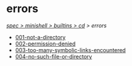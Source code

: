 # errors

*[spec > minishell > builtins > cd](..) > errors*

* [001-not-a-directory](./001-not-a-directory)
* [002-permission-denied](./002-permission-denied)
* [003-too-many-symbolic-links-encountered](./003-too-many-symbolic-links-encountered)
* [004-no-such-file-or-directory](./004-no-such-file-or-directory)
